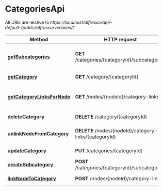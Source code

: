 # CategoriesApi

All URIs are relative to *https://localhost/alfresco/api/-default-/public/alfresco/versions/1*

Method | HTTP request | Description
------------- | ------------- | -------------
[**getSubcategories**](CategoriesApi.md#getSubcategories) | **GET** /categories/{categoryId}/subcategories | List of subcategories within category
[**getCategory**](CategoriesApi.md#getCategory) | **GET** /category/{categoryId} | Get a category
[**getCategoryLinksForNode**](CategoriesApi.md#getCategoryLinksForNode) | **GET** /nodes/{nodeId}/category-links | List of categories that node is assigned to
[**deleteCategory**](CategoriesApi.md#deleteCategory) | **DELETE** /category/{categoryId} | Deletes the category
[**unlinkNodeFromCategory**](CategoriesApi.md#unlinkNodeFromCategory) | **DELETE** /nodes/{nodeId}/category-links/{categoryId} | Unassign a node from category
[**updateCategory**](CategoriesApi.md#updateCategory) | **PUT** /categories/{categoryId} | Update a category
[**createSubcategory**](CategoriesApi.md#createSubcategory) | **POST** /categories/{categoryId}/subcategories | Creates a category
[**linkNodeToCategory**](CategoriesApi.md#linkNodeToCategory) | **POST** /nodes/{nodeId}/category-links | Assign a node to a category